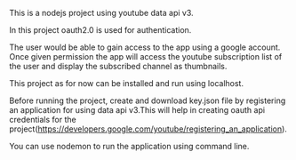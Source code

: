 This is a nodejs project using youtube data api v3. 

In this project oauth2.0 is used for authentication.

The user would be able to gain access to the app using a google account. 
Once given permission the app will access the youtube subscription list of the user and display the subscribed channel as thumbnails.

This project as for now can be installed and run using localhost.

Before running the project, create and download key.json file by registering an application for using data api v3.This will help in creating oauth api credentials for the project(https://developers.google.com/youtube/registering_an_application).

You can use nodemon to run the application using command line.
